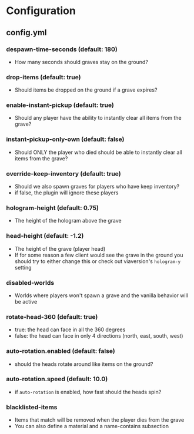 # Configuration

## config.yml

### despawn-time-seconds (default: 180)

* How many seconds should graves stay on the ground?

### drop-items (default: true)

* Should items be dropped on the ground if a grave expires?

### enable-instant-pickup (default: true)

* Should any player have the ability to instantly clear all items from the grave?

### instant-pickup-only-own (default: false)

* Should ONLY the player who died should be able to instantly clear all items from the grave?

### override-keep-inventory (default: true)

* Should we also spawn graves for players who have keep inventory?
* if false, the plugin will ignore these players

### hologram-height (default: 0.75)

* The height of the hologram above the grave

### head-height (default: -1.2)

* The height of the grave (player head)
* If for some reason a few client would see the grave in the ground you should try to either change this or check out viaversion's `hologram-y` setting

### disabled-worlds

* Worlds where players won't spawn a grave and the vanilla behavior will be active

### rotate-head-360 (default: true)

* true: the head can face in all the 360 degrees
* false: the head can face in only 4 directions (north, east, south, west)

### auto-rotation.enabled (default: false)

* should the heads rotate around like items on the ground?

### auto-rotation.speed (default: 10.0)

* if `auto-rotation` is enabled, how fast should the heads spin?

### blacklisted-items

* Items that match will be removed when the player dies from the grave
* You can also define a material and a name-contains subsection